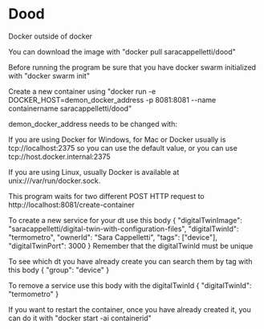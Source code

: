 # Dood
Docker outside of docker

You can download the image with "docker pull saracappelletti/dood"

Before running the program be sure that you have docker swarm initialized with "docker swarm init"

Create a new container using "docker run -e DOCKER_HOST=demon_docker_address -p 8081:8081 --name containername saracappelletti/dood"

demon_docker_address needs to be changed with:

If you are using Docker for Windows, for Mac or Docker usually is tcp://localhost:2375 so you can use the default value, or you can use tcp://host.docker.internal:2375

If you are using Linux, usually Docker is available at unix:///var/run/docker.sock.

This program waits for two different POST HTTP request to http://localhost:8081/create-container 

To create a new service for your dt use this body
{
    "digitalTwinImage": "saracappelletti/digital-twin-with-configuration-files",
    "digitalTwinId": "termometro",
    "ownerId": "Sara Cappelletti",
    "tags": ["device"],
    "digitalTwinPort": 3000
}
Remember that the digitalTwinId must be unique

To see which dt you have already create you can search them by tag with this body
{
    "group": "device"
}

To remove a service use this body with the digitalTwinId
{
    "digitalTwinId": "termometro"
}

If you want to restart the container, once you have already created it, you can do it with "docker start -ai containerid"
